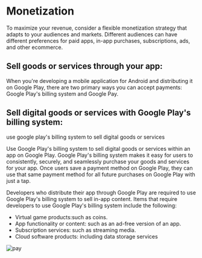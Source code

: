 # Monetization

To maximize your revenue, consider a flexible monetization strategy that adapts to your audiences and markets. 
Different audiences can have different preferences for paid apps, in-app purchases, subscriptions, ads, and other ecommerce.

## Sell goods or services through your app:
When you're developing a mobile application for Android and distributing it on Google Play,
there are two primary ways you can accept payments: Google Play's billing system and Google Pay.

## Sell digital goods or services with Google Play's billing system:
use google play's billing system to sell digital goods or services

Use Google Play's billing system to sell digital goods or services within an app on Google Play. 
Google Play's billing system makes it easy for users to consistently, securely,
 and seamlessly purchase your goods and services for your app.
 Once users save a payment method on Google Play, they can use that same payment method for all future purchases on Google Play with just a tap.

Developers who distribute their app through Google Play are required to use Google Play's billing system to sell in-app content. 
Items that require developers to use Google Play's billing system include the following:

- Virtual game products:such as coins.
- App functionality or content: such as an ad-free version of an app.
- Subscription services: such as streaming media.
- Cloud software products: including data storage services

![pay](https://developer.android.com/images/distribute/best-practices/earn/pay.png)

